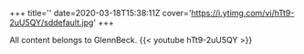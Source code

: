 +++
title=''
date=2020-03-18T15:38:11Z
cover='https://i.ytimg.com/vi/hTt9-2uU5QY/sddefault.jpg'
+++

All content belongs to GlennBeck.
{{< youtube hTt9-2uU5QY >}}
